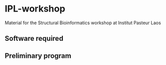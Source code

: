 # IPL-workshop
Material for the Structural Bioinformatics workshop at Institut Pasteur Laos

## Software required

## Preliminary program
